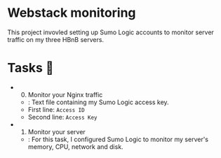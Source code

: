 # Webstack monitoring
This project invovled setting up Sumo Logic accounts to monitor server traffic on my three HBnB servers.

# Tasks 📃

- 0. Monitor your Nginx traffic
  - [](): Text file containing my Sumo Logic access key.
  - First line: `Access ID`
  - Second line: `Access Key`

- 1. Monitor your server
  - [](): For this task, I configured Sumo Logic to monitor my server's memory, CPU, network and disk. 

